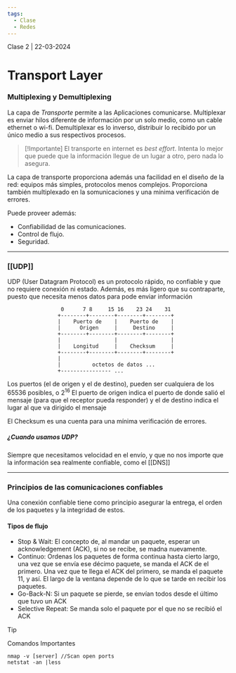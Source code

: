 ```yaml
---
tags:
  - Clase
  - Redes
---
```

Clase 2 | 22-03-2024

# Transport Layer

### Multiplexing y Demultiplexing

La capa de *Transporte* permite a las Aplicaciones comunicarse. Multiplexar es enviar hilos diferente de información por un solo medio, como un cable ethernet o wi-fi. Demultiplexar es lo inverso, distribuir lo recibido por un único medio a sus respectivos procesos.

>[!Importante]
>El transporte en internet es *best effort*. Intenta lo mejor que puede que la información llegue de un lugar a otro, pero nada lo asegura.

La capa de transporte proporciona además una facilidad en el diseño de la red: equipos más simples, protocolos menos complejos. Proporciona también multiplexado en la somunicaciones y una mínima verificación de errores.

Puede proveer además:
- Confiabilidad de las comunicaciones.
- Control de flujo.
- Seguridad.

---

### [[UDP]]

UDP (User Datagram Protocol) es un protocolo rápido, no confiable y que no requiere conexión ni estado. Además, es más ligero que su contraparte, puesto que necesita menos datos para pode enviar información

                     0      7 8     15 16    23 24    31
                    +--------+--------+--------+--------+
                    |    Puerto de    |    Puerto de    |
                    |      Origen     |     Destino     |
                    +--------+--------+--------+--------+
                    |                 |                 |
                    |    Longitud     |    Checksum     |
                    +--------+--------+--------+--------+
                    |
                    |          octetos de datos ...
                    +---------------- ...

Los puertos (el de origen y el de destino), pueden ser cualquiera de los 65536 posibles, o $2^{16}$ 
El puerto de origen indica el puerto de donde salió el mensaje (para que el receptor pueda responder) y el de destino indica el lugar al que va dirigido el mensaje

El Checksum es una cuenta para una mínima verificación de errores.

##### ¿Cuando usamos UDP?

Siempre que necesitamos velocidad en el envío, y que no nos importe que la información sea realmente confiable, como el [[DNS]]

---

### Principios de las comunicaciones confiables

Una conexión confiable tiene como principio asegurar la entrega, el orden de los paquetes y la integridad de estos.

#### Tipos de flujo

- Stop & Wait: El concepto de, al mandar un paquete, esperar un acknowledgement (ACK), si no se recibe, se madna nuevamente.
- Continuo:  Ordenas los paquetes de forma continua hasta cierto largo, una vez que se envía ese décimo paquete, se manda el ACK de el primero. Una vez que te llega el ACK del primero, se manda el paquete 11, y así. El largo de la ventana depende de lo que se tarde en recibir los paquetes.
- Go-Back-N: Si un paquete se pierde, se envían todos desde el último que tuvo un ACK
- Selective Repeat: Se manda solo el paquete por el que no se recibió el ACK


>[!Tip]
>Comandos Importantes
>```Shell
>nmap -v [server] //Scan open ports
>netstat -an |less
>```
